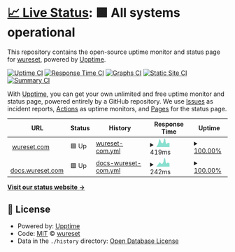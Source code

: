 # [📈 Live Status](https://wureset-tools.github.io/status): <!--live status--> **🟩 All systems operational**

This repository contains the open-source uptime monitor and status page for [wureset](https://wureset.com/), powered by [Upptime](https://github.com/upptime/upptime).

[![Uptime CI](https://github.com/wureset-tools/status/workflows/Uptime%20CI/badge.svg)](https://github.com/wureset-tools/status/actions?query=workflow%3A%22Uptime+CI%22)
[![Response Time CI](https://github.com/wureset-tools/status/workflows/Response%20Time%20CI/badge.svg)](https://github.com/wureset-tools/status/actions?query=workflow%3A%22Response+Time+CI%22)
[![Graphs CI](https://github.com/wureset-tools/status/workflows/Graphs%20CI/badge.svg)](https://github.com/wureset-tools/status/actions?query=workflow%3A%22Graphs+CI%22)
[![Static Site CI](https://github.com/wureset-tools/status/workflows/Static%20Site%20CI/badge.svg)](https://github.com/wureset-tools/status/actions?query=workflow%3A%22Static+Site+CI%22)
[![Summary CI](https://github.com/wureset-tools/status/workflows/Summary%20CI/badge.svg)](https://github.com/wureset-tools/status/actions?query=workflow%3A%22Summary+CI%22)

With [Upptime](https://upptime.js.org), you can get your own unlimited and free uptime monitor and status page, powered entirely by a GitHub repository. We use [Issues](https://github.com/wureset-tools/status/issues) as incident reports, [Actions](https://github.com/wureset-tools/status/actions) as uptime monitors, and [Pages](https://wureset-tools.github.io/status) for the status page.

<!--start: status pages-->
<!-- This summary is generated by Upptime (https://github.com/upptime/upptime) -->
<!-- Do not edit this manually, your changes will be overwritten -->
<!-- prettier-ignore -->
| URL | Status | History | Response Time | Uptime |
| --- | ------ | ------- | ------------- | ------ |
| <img alt="" src="https://icons.duckduckgo.com/ip3/www.wureset.com.ico" height="13"> [wureset.com](https://www.wureset.com/) | 🟩 Up | [wureset-com.yml](https://github.com/wureset-tools/status/commits/HEAD/history/wureset-com.yml) | <details><summary><img alt="Response time graph" src="./graphs/wureset-com/response-time-week.png" height="20"> 419ms</summary><br><a href="https://status.wureset.com/history/wureset-com"><img alt="Response time 304" src="https://img.shields.io/endpoint?url=https%3A%2F%2Fraw.githubusercontent.com%2Fwureset-tools%2Fstatus%2FHEAD%2Fapi%2Fwureset-com%2Fresponse-time.json"></a><br><a href="https://status.wureset.com/history/wureset-com"><img alt="24-hour response time 530" src="https://img.shields.io/endpoint?url=https%3A%2F%2Fraw.githubusercontent.com%2Fwureset-tools%2Fstatus%2FHEAD%2Fapi%2Fwureset-com%2Fresponse-time-day.json"></a><br><a href="https://status.wureset.com/history/wureset-com"><img alt="7-day response time 419" src="https://img.shields.io/endpoint?url=https%3A%2F%2Fraw.githubusercontent.com%2Fwureset-tools%2Fstatus%2FHEAD%2Fapi%2Fwureset-com%2Fresponse-time-week.json"></a><br><a href="https://status.wureset.com/history/wureset-com"><img alt="30-day response time 380" src="https://img.shields.io/endpoint?url=https%3A%2F%2Fraw.githubusercontent.com%2Fwureset-tools%2Fstatus%2FHEAD%2Fapi%2Fwureset-com%2Fresponse-time-month.json"></a><br><a href="https://status.wureset.com/history/wureset-com"><img alt="1-year response time 318" src="https://img.shields.io/endpoint?url=https%3A%2F%2Fraw.githubusercontent.com%2Fwureset-tools%2Fstatus%2FHEAD%2Fapi%2Fwureset-com%2Fresponse-time-year.json"></a></details> | <details><summary><a href="https://status.wureset.com/history/wureset-com">100.00%</a></summary><a href="https://status.wureset.com/history/wureset-com"><img alt="All-time uptime 99.98%" src="https://img.shields.io/endpoint?url=https%3A%2F%2Fraw.githubusercontent.com%2Fwureset-tools%2Fstatus%2FHEAD%2Fapi%2Fwureset-com%2Fuptime.json"></a><br><a href="https://status.wureset.com/history/wureset-com"><img alt="24-hour uptime 100.00%" src="https://img.shields.io/endpoint?url=https%3A%2F%2Fraw.githubusercontent.com%2Fwureset-tools%2Fstatus%2FHEAD%2Fapi%2Fwureset-com%2Fuptime-day.json"></a><br><a href="https://status.wureset.com/history/wureset-com"><img alt="7-day uptime 100.00%" src="https://img.shields.io/endpoint?url=https%3A%2F%2Fraw.githubusercontent.com%2Fwureset-tools%2Fstatus%2FHEAD%2Fapi%2Fwureset-com%2Fuptime-week.json"></a><br><a href="https://status.wureset.com/history/wureset-com"><img alt="30-day uptime 100.00%" src="https://img.shields.io/endpoint?url=https%3A%2F%2Fraw.githubusercontent.com%2Fwureset-tools%2Fstatus%2FHEAD%2Fapi%2Fwureset-com%2Fuptime-month.json"></a><br><a href="https://status.wureset.com/history/wureset-com"><img alt="1-year uptime 100.00%" src="https://img.shields.io/endpoint?url=https%3A%2F%2Fraw.githubusercontent.com%2Fwureset-tools%2Fstatus%2FHEAD%2Fapi%2Fwureset-com%2Fuptime-year.json"></a></details>
| <img alt="" src="https://icons.duckduckgo.com/ip3/docs.wureset.com.ico" height="13"> [docs.wureset.com](https://docs.wureset.com/) | 🟩 Up | [docs-wureset-com.yml](https://github.com/wureset-tools/status/commits/HEAD/history/docs-wureset-com.yml) | <details><summary><img alt="Response time graph" src="./graphs/docs-wureset-com/response-time-week.png" height="20"> 242ms</summary><br><a href="https://status.wureset.com/history/docs-wureset-com"><img alt="Response time 167" src="https://img.shields.io/endpoint?url=https%3A%2F%2Fraw.githubusercontent.com%2Fwureset-tools%2Fstatus%2FHEAD%2Fapi%2Fdocs-wureset-com%2Fresponse-time.json"></a><br><a href="https://status.wureset.com/history/docs-wureset-com"><img alt="24-hour response time 274" src="https://img.shields.io/endpoint?url=https%3A%2F%2Fraw.githubusercontent.com%2Fwureset-tools%2Fstatus%2FHEAD%2Fapi%2Fdocs-wureset-com%2Fresponse-time-day.json"></a><br><a href="https://status.wureset.com/history/docs-wureset-com"><img alt="7-day response time 242" src="https://img.shields.io/endpoint?url=https%3A%2F%2Fraw.githubusercontent.com%2Fwureset-tools%2Fstatus%2FHEAD%2Fapi%2Fdocs-wureset-com%2Fresponse-time-week.json"></a><br><a href="https://status.wureset.com/history/docs-wureset-com"><img alt="30-day response time 202" src="https://img.shields.io/endpoint?url=https%3A%2F%2Fraw.githubusercontent.com%2Fwureset-tools%2Fstatus%2FHEAD%2Fapi%2Fdocs-wureset-com%2Fresponse-time-month.json"></a><br><a href="https://status.wureset.com/history/docs-wureset-com"><img alt="1-year response time 177" src="https://img.shields.io/endpoint?url=https%3A%2F%2Fraw.githubusercontent.com%2Fwureset-tools%2Fstatus%2FHEAD%2Fapi%2Fdocs-wureset-com%2Fresponse-time-year.json"></a></details> | <details><summary><a href="https://status.wureset.com/history/docs-wureset-com">100.00%</a></summary><a href="https://status.wureset.com/history/docs-wureset-com"><img alt="All-time uptime 99.99%" src="https://img.shields.io/endpoint?url=https%3A%2F%2Fraw.githubusercontent.com%2Fwureset-tools%2Fstatus%2FHEAD%2Fapi%2Fdocs-wureset-com%2Fuptime.json"></a><br><a href="https://status.wureset.com/history/docs-wureset-com"><img alt="24-hour uptime 100.00%" src="https://img.shields.io/endpoint?url=https%3A%2F%2Fraw.githubusercontent.com%2Fwureset-tools%2Fstatus%2FHEAD%2Fapi%2Fdocs-wureset-com%2Fuptime-day.json"></a><br><a href="https://status.wureset.com/history/docs-wureset-com"><img alt="7-day uptime 100.00%" src="https://img.shields.io/endpoint?url=https%3A%2F%2Fraw.githubusercontent.com%2Fwureset-tools%2Fstatus%2FHEAD%2Fapi%2Fdocs-wureset-com%2Fuptime-week.json"></a><br><a href="https://status.wureset.com/history/docs-wureset-com"><img alt="30-day uptime 100.00%" src="https://img.shields.io/endpoint?url=https%3A%2F%2Fraw.githubusercontent.com%2Fwureset-tools%2Fstatus%2FHEAD%2Fapi%2Fdocs-wureset-com%2Fuptime-month.json"></a><br><a href="https://status.wureset.com/history/docs-wureset-com"><img alt="1-year uptime 100.00%" src="https://img.shields.io/endpoint?url=https%3A%2F%2Fraw.githubusercontent.com%2Fwureset-tools%2Fstatus%2FHEAD%2Fapi%2Fdocs-wureset-com%2Fuptime-year.json"></a></details>

<!--end: status pages-->

[**Visit our status website →**](https://wureset-tools.github.io/status)

## 📄 License

- Powered by: [Upptime](https://github.com/upptime/upptime)
- Code: [MIT](./LICENSE) © [wureset](https://wureset.com/)
- Data in the `./history` directory: [Open Database License](https://opendatacommons.org/licenses/odbl/1-0/)

